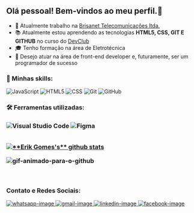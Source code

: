 <h2>Olá pessoal! Bem-vindos ao meu perfil.👋</h2>


- 💼 Atualmente trabalho na <a href="https://www.brisanet.com.br">Brisanet Telecomunicações ltda.</a>
- :books: Atualmente estou aprendendo as tecnologias <b>HTML5, CSS, GIT E GITHUB</b> no curso do <a href="https://rodolfomori.com.br/">DevClub</a>
- 🎓 Tenho formação na área de Eletrotécnica
- 🎯 Desejo atuar na área de front-end developer e, futuramente, ser um programador de sucesso

<h3> 🚀 Minhas skills:</h3>


  ![JavaScript](https://img.shields.io/badge/-JavaScript-333333?style=flat&logo=javascript)
  ![HTML5](https://img.shields.io/badge/-HTML5-333333?style=flat&logo=HTML5)
  ![CSS](https://img.shields.io/badge/-CSS-333333?style=flat&logo=CSS3&logoColor=1572B6)
  ![Git](https://img.shields.io/badge/-Git-333333?style=flat&logo=git)
  ![GitHub](https://img.shields.io/badge/-GitHub-333333?style=flat&logo=github)

<h3> 🛠️ Ferramentas utilizadas:<h3>

  ![Visual Studio Code](https://img.shields.io/badge/-Visual%20Studio%20Code-333333?style=flat&logo=visual-studio-code&logoColor=007ACC)
  ![Figma](https://img.shields.io/badge/-Figma-333333?style=flat&logo=figma&logoColor=007ACC)

  <br>

<a href="https://github.com/gGtEriKk">
 <img src="https://github-readme-stats.vercel.app/api?username=gGtEriKk&show_icons=true&theme=dark&line_height=27&icon_color=FF0000&title_color=FF0000&text_color=FFFFFF" alt="**Erik Gomes's** github stats"/>
</a>
  
![gif-animado-para-o-github](https://user-images.githubusercontent.com/101311661/163519684-d6173666-dcad-4dc4-9f07-afe74002ce97.gif)
  
<br>

<h3>Contato e Redes Sociais:</h3>

<div display=inline>
<a href="https://api.whatsapp.com/send?phone=5579991354650">
<img src="https://img.shields.io/badge/WhatsApp-25D366?style=for-the-badge&logo=whatsapp&logoColor=white" alt=whatsapp-image>
</a>
<a href="mailto:erikgtorres28@gmail.com">
<img src="https://img.shields.io/badge/Gmail-D14836?style=for-the-badge&logo=gmail&logoColor=white" alt=gmail-image>
</a>
<a href="https://www.linkedin.com/in/erik-gomes-dev">
<img src="https://img.shields.io/badge/LinkedIn-0077B5?style=for-the-badge&logo=linkedin&logoColor=white" alt=linkedin-image>
</a>
<a href="https://www.facebook.com/erik.gomes.5811">
<img src="https://img.shields.io/badge/Facebook-1877F2?style=for-the-badge&logo=facebook&logoColor=white" alt=facebook-image>
</a>
</div>
